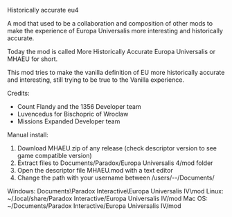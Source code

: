 Historically accurate eu4

A mod that used to be a collaboration and composition of other mods to make the experience of Europa Universalis more interesting and historically accurate. 

Today the mod is called More Historically Accurate Europa Universalis or MHAEU for short.

This mod tries to make the vanilla definition of EU more historically accurate and interesting, still trying to be true to the Vanilla experience.


Credits:
- Count Flandy and the 1356 Developer team
- Luvencedus for Bischopric of Wroclaw
- Missions Expanded Developer team


Manual install:
1. Download MHAEU.zip of any release (check descriptor version to see game compatible version)
2. Extract files to Documents/Paradox/Europa Universalis 4/mod folder
3. Open the descriptor file MHAEU.mod with a text editor
4. Change the path with your username between /users/--/Documents/


Windows: Documents\Paradox Interactive\Europa Universalis IV\mod
Linux: ~/.local/share/Paradox Interactive/Europa Universalis IV/mod
Mac OS: ~/Documents/Paradox Interactive/Europa Universalis IV/mod
